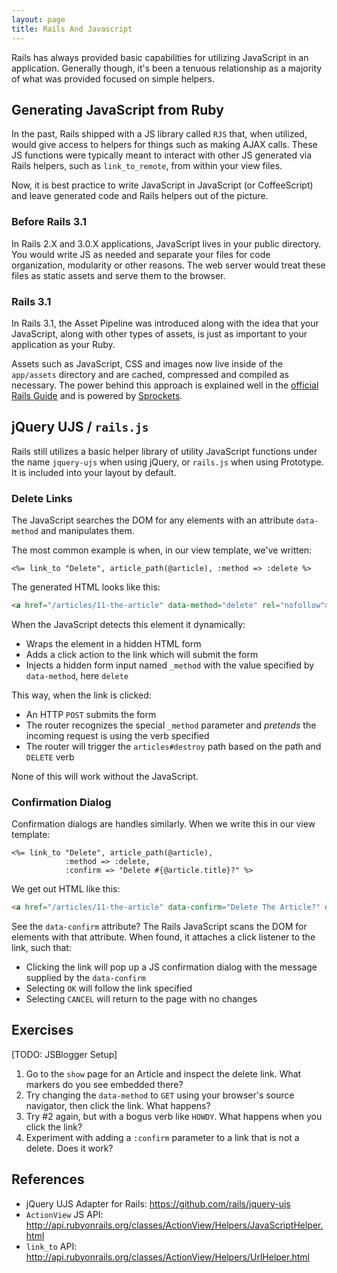 ```yaml
---
layout: page
title: Rails And Javascript
---
```


Rails has always provided basic capabilities for utilizing JavaScript in an application. Generally though, it's been a tenuous relationship as a majority of what was provided focused on simple helpers.

## Generating JavaScript from Ruby

In the past, Rails shipped with a JS library called `RJS` that, when utilized, would give access to helpers for things such as making AJAX calls. These JS functions were typically meant to interact with other JS generated via Rails helpers, such as `link_to_remote`, from within your view files. 

Now, it is best practice to write JavaScript in JavaScript (or CoffeeScript) and leave generated code and Rails helpers out of the picture.

### Before Rails 3.1

In Rails 2.X and 3.0.X applications, JavaScript lives in your public directory. You would write JS as needed and separate your files for code organization, modularity or other reasons. The web server would treat these files as static assets and serve them to the browser.

### Rails 3.1

In Rails 3.1, the Asset Pipeline was introduced along with the idea that your JavaScript, along with other types of assets, is just as important to your application as your Ruby. 

Assets such as JavaScript, CSS and images now live inside of the `app/assets` directory and are cached, compressed and compiled as necessary. The power behind this approach is explained well in the [official Rails Guide](http://guides.rubyonrails.org/asset_pipeline.html) and is powered by [Sprockets](https://github.com/sstephenson/sprockets).

## jQuery UJS / `rails.js`

Rails still utilizes a basic helper library of utility JavaScript functions under the name `jquery-ujs` when using jQuery, or `rails.js` when using Prototype. It is included into your layout by default.

### Delete Links

The JavaScript searches the DOM for any elements with an attribute `data-method` and manipulates them.

The most common example is when, in our view template, we've written:

```erb
<%= link_to "Delete", article_path(@article), :method => :delete %>
```

The generated HTML looks like this:

```html
<a href="/articles/11-the-article" data-method="delete" rel="nofollow">Delete</a>
```

When the JavaScript detects this element it dynamically:

* Wraps the element in a hidden HTML form
* Adds a click action to the link which will submit the form
* Injects a hidden form input named `_method` with the value specified by `data-method`, here `delete`

This way, when the link is clicked:

* An HTTP `POST` submits the form
* The router recognizes the special `_method` parameter and *pretends* the incoming request is using the verb specified
* The router will trigger the `articles#destroy` path based on the path and `DELETE` verb

None of this will work without the JavaScript.

### Confirmation Dialog

Confirmation dialogs are handles similarly. When we write this in our view template:

```erb
<%= link_to "Delete", article_path(@article),
            :method => :delete,
            :confirm => "Delete #{@article.title}?" %>
```

We get out HTML like this:

```html
<a href="/articles/11-the-article" data-confirm="Delete The Article?" data-method="delete" rel="nofollow">Delete</a>
```

See the `data-confirm` attribute? The Rails JavaScript scans the DOM for elements with that attribute. When found, it attaches a click listener to the link, such that:

* Clicking the link will pop up a JS confirmation dialog with the message supplied by the `data-confirm`
* Selecting `OK` will follow the link specified
* Selecting `CANCEL` will return to the page with no changes

## Exercises

[TODO: JSBlogger Setup]

1. Go to the `show` page for an Article and inspect the delete link. What markers do you see embedded there?
2. Try changing the `data-method` to `GET` using your browser's source navigator, then click the link. What happens?
3. Try #2 again, but with a bogus verb like `HOWDY`. What happens when you click the link?
4. Experiment with adding a `:confirm` parameter to a link that is not a delete. Does it work?

## References

* jQuery UJS Adapter for Rails: https://github.com/rails/jquery-ujs
* `ActionView` JS API: http://api.rubyonrails.org/classes/ActionView/Helpers/JavaScriptHelper.html
* `link_to` API: http://api.rubyonrails.org/classes/ActionView/Helpers/UrlHelper.html
